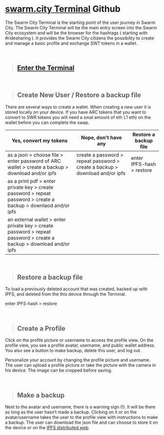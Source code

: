 # [swarm.city Terminal](https://github.com/swarmcity/sc-terminal/blob/master/README.md) Github


The Swarm City Terminal is the starting point of the user journey in Swarm City. The Swarm City Terminal will be the main entry screen into the Swarm City ecosystem and will be the browser for the hashtags ( starting with #ridesharing ). It provides the Swarm City citizens the possibility to create and manage a basic profile and exchange SWT tokens in a wallet.


<br>


> ## [Enter the Terminal](https://swarm.city)


<br>


> ## Create New User / Restore a backup file


There are several ways to create a wallet. 
When creating a new user it is stored locally on your device. If you have ARC tokens that you want to convert to SWR tokens you will need a smal amount of eth (.1 eth) on the wallet before you can complete the swap.


Yes, convert my tokens | Nope, don't have any | Restore a backup file
---------------------- | -------------------- | ----------------------
as a json > choose file > enter password of ARC wallet > create a backup > download and/or ipfs | create a password > repeat password > create a backup > download and/or ipfs | enter IPFS-hash > restore
as a print pdf > enter private key > create password > repeat password > create a backup > downlaod and/or ipfs |
an external wallet > enter private key > create password > repeat password > create a backup > download and/or ipfs| 


<br>


> ## Restore a backup file

To load a previously deleted account that was created, backed up with IPFS, and deleted from the this device through the Terminal.


enter IPFS-hash > restore


<br>


> ## Create a Profile

Click on the profile picture or username to access the profile view. On the profile view, you see a profile avatar, username, and public wallet address. You also see a button to make backup, delete this user, and log out.

Personalize your account by changing the profile picture and username. The user can upload a profile picture or take the picture with the camera in his device. The image can be cropped before saving. 


<br>


> ## Make a backup


Next to the avatar and username, there is a warning sign (!). It will be there as long as the user hasn’t made a backup. Clicking on it or on the avatar/username takes the user to the profile view with instructions to make a backup. The user can download the json file and can choose to store it on the device or on the [IPFS distributed web](https://ipfs.io).



